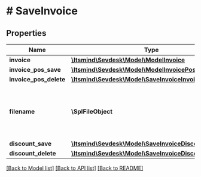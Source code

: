 # # SaveInvoice

## Properties

Name | Type | Description | Notes
------------ | ------------- | ------------- | -------------
**invoice** | [**\Itsmind\\Sevdesk\Model\ModelInvoice**](ModelInvoice.md) |  |
**invoice_pos_save** | [**\Itsmind\\Sevdesk\Model\ModelInvoicePos**](ModelInvoicePos.md) |  | [optional]
**invoice_pos_delete** | [**\Itsmind\\Sevdesk\Model\SaveInvoiceInvoicePosDelete**](SaveInvoiceInvoicePosDelete.md) |  | [optional]
**filename** | **\SplFileObject** | Filename of a previously upload file which should be attached. | [optional]
**discount_save** | [**\Itsmind\\Sevdesk\Model\SaveInvoiceDiscountSave**](SaveInvoiceDiscountSave.md) |  | [optional]
**discount_delete** | [**\Itsmind\\Sevdesk\Model\SaveInvoiceDiscountDelete**](SaveInvoiceDiscountDelete.md) |  | [optional]

[[Back to Model list]](../../README.md#models) [[Back to API list]](../../README.md#endpoints) [[Back to README]](../../README.md)
